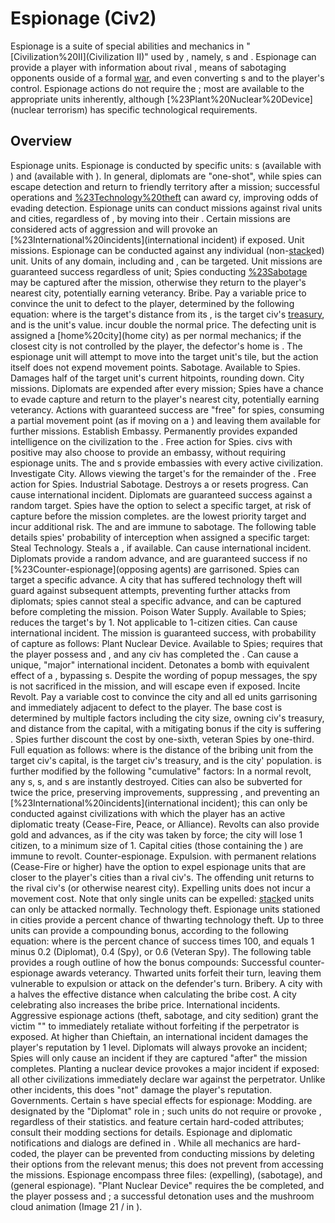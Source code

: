 # Espionage (Civ2)

Espionage is a suite of special abilities and mechanics in "[Civilization%20II](Civilization II)" used by , namely, s and . Espionage can provide a player with information about rival , means of sabotaging opponents ouside of a formal [war](war), and even converting s and to the player's control.
Espionage actions do not require the ; most are available to the appropriate units inherently, although [%23Plant%20Nuclear%20Device](nuclear terrorism) has specific technological requirements.
## Overview

Espionage units.
Espionage is conducted by specific units: s (available with ) and (available with ). In general, diplomats are "one-shot", while spies can escape detection and return to friendly territory after a mission; successful operations and [%23Technology%20theft](counter-espionage) can award cy, improving odds of evading detection.
Espionage units can conduct missions against rival units and cities, regardless of , by moving into their . Certain missions are considered acts of aggression and will provoke an [%23International%20incidents](international incident) if exposed.
Unit missions.
Espionage can be conducted against any individual (non-[stack](stack)ed) unit. Units of any domain, including and , can be targeted.
Unit missions are guaranteed success regardless of unit; Spies conducting [%23Sabotage](sabotage) may be captured after the mission, otherwise they return to the player's nearest city, potentially earning veterancy.
Bribe.
Pay a variable price to convince the unit to defect to the player, determined by the following equation:
where is the target's distance from its , is the target civ's [treasury](treasury), and is the unit's value. incur double the normal price.
The defecting unit is assigned a [home%20city](home city) as per normal mechanics; if the closest city is not controlled by the player, the defector's home is .
The espionage unit will attempt to move into the target unit's tile, but the action itself does not expend movement points.
Sabotage.
Available to Spies. Damages half of the target unit's current hitpoints, rounding down.
City missions.
Diplomats are expended after every mission; Spies have a chance to evade capture and return to the player's nearest city, potentially earning veterancy. Actions with guaranteed success are "free" for spies, consuming a partial movement point (as if moving on a ) and leaving them available for further missions.
Establish Embassy.
Permanently provides expanded intelligence on the civilization to the . Free action for Spies.
 civs with positive may also choose to provide an embassy, without requiring espionage units.
The and s provide embassies with every active civilization.
Investigate City.
Allows viewing the target's for the remainder of the . Free action for Spies.
Industrial Sabotage.
Destroys a or resets progress. Can cause international incident.
Diplomats are guaranteed success against a random target. Spies have the option to select a specific target, at risk of capture before the mission completes. are the lowest priority target and incur additional risk. The and are immune to sabotage.
The following table details spies' probability of interception when assigned a specific target:
Steal Technology.
Steals a , if available. Can cause international incident.
Diplomats provide a random advance, and are guaranteed success if no [%23Counter-espionage](opposing agents) are garrisoned. Spies can target a specific advance.
A city that has suffered technology theft will guard against subsequent attempts, preventing further attacks from diplomats; spies cannot steal a specific advance, and can be captured before completing the mission.
Poison Water Supply.
Available to Spies; reduces the target's by 1. Not applicable to 1-citizen cities. Can cause international incident.
The mission is guaranteed success, with probability of capture as follows:
Plant Nuclear Device.
Available to Spies; requires that the player possess and , and any civ has completed the . Can cause a unique, "major" international incident.
Detonates a bomb with equivalent effect of a , bypassing s. Despite the wording of popup messages, the spy is not sacrificed in the mission, and will escape even if exposed.
Incite Revolt.
Pay a variable cost to convince the city and all ed units garrisoning and immediately adjacent to defect to the player. The base cost is determined by multiple factors including the city size, owning civ's treasury, and distance from the capital, with a mitigating bonus if the city is suffering . Spies further discount the cost by one-sixth, veteran Spies by one-third. Full equation as follows:
where is the distance of the bribing unit from the target civ's capital, is the target civ's treasury, and is the city' population. is further modified by the following "cumulative" factors:
In a normal revolt, any s, s, and s are instantly destroyed. Cities can also be subverted for twice the price, preserving improvements, suppressing , and preventing an [%23International%20incidents](international incident); this can only be conducted against civilizations with which the player has an active diplomatic treaty (Cease-Fire, Peace, or Alliance). Revolts can also provide gold and advances, as if the city was taken by force; the city will lose 1 citizen, to a minimum size of 1.
Capital cities (those containing the ) are immune to revolt.
Counter-espionage.
Expulsion.
 with permanent relations (Cease-Fire or higher) have the option to expel espionage units that are closer to the player's cities than a rival civ's. The offending unit returns to the rival civ's (or otherwise nearest city). Expelling units does not incur a movement cost. Note that only single units can be expelled: [stack](stack)ed units can only be attacked normally.
Technology theft.
Espionage units stationed in cities provide a percent chance of thwarting technology theft. Up to three units can provide a compounding bonus, according to the following equation:
where is the percent chance of success times 100, and equals 1 minus 0.2 (Diplomat), 0.4 (Spy), or 0.6 (Veteran Spy). The following table provides a rough outline of how the bonus compounds:
Successful counter-espionage awards veterancy. Thwarted units forfeit their turn, leaving them vulnerable to expulsion or attack on the defender's turn.
Bribery.
A city with a halves the effective distance when calculating the bribe cost. A city celebrating also increases the bribe price.
International incidents.
Aggressive espionage actions (theft, sabotage, and city sedition) grant the victim "" to immediately retaliate without forfeiting if the perpetrator is exposed. At higher than Chieftain, an international incident damages the player's reputation by 1 level. Diplomats will always provoke an incident; Spies will only cause an incident if they are captured "after" the mission completes.
Planting a nuclear device provokes a major incident if exposed: all other civilizations immediately declare war against the perpetrator. Unlike other incidents, this does "not" damage the player's reputation.
Governments.
Certain s have special effects for espionage:
Modding.
 are designated by the "Diplomat" role in ; such units do not require or provoke , regardless of their statistics. and feature certain hard-coded attributes; consult their modding sections for details.
Espionage and diplomatic notifications and dialogs are defined in . While all mechanics are hard-coded, the player can be prevented from conducting missions by deleting their options from the relevant menus; this does not prevent from accessing the missions.
Espionage encompass three files: (expelling), (sabotage), and (general espionage).
"Plant Nuclear Device" requires the be completed, and the player possess and ; a successful detonation uses and the mushroom cloud animation (Image 21 / in ).